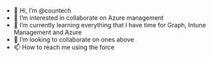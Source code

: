 - 👋 Hi, I’m @countech
- 👀 I’m interested in collaborate on Azure management
- 🌱 I’m currently learning everything that I have time for Graph, Intune Management and Azure
- 💞️ I’m looking to collaborate on ones above
- 📫 How to reach me using the force

<!---
rconde72/rconde72 is a ✨ special ✨ repository because its `README.md` (this file) appears on your GitHub profile.
You can click the Preview link to take a look at your changes.
--->
